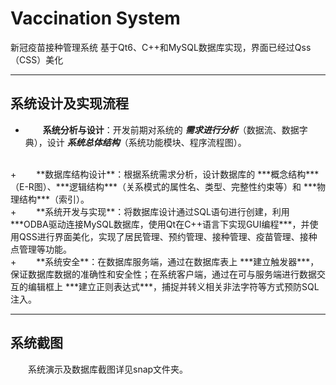 # Vaccination System
新冠疫苗接种管理系统
基于Qt6、C++和MySQL数据库实现，界面已经过Qss（CSS）美化

---

## 系统设计及实现流程

+ &emsp;&emsp;**系统分析与设计**：开发前期对系统的 ***需求进行分析***（数据流、数据字典），设计 ***系统总体结构***（系统功能模块、程序流程图）。
<br/>
+ &emsp;&emsp;**数据库结构设计**：根据系统需求分析，设计数据库的 ***概念结构***（E-R图）、***逻辑结构***（关系模式的属性名、类型、完整性约束等）和 ***物理结构***（索引）。
<br/>
+ &emsp;&emsp;**系统开发与实现**：将数据库设计通过SQL语句进行创建，利用 ***ODBA驱动连接MySQL数据库，使用Qt在C++语言下实现GUI编程***，并使用QSS进行界面美化，实现了居民管理、预约管理、接种管理、疫苗管理、接种点管理等功能。
<br/>
+ &emsp;&emsp;**系统安全**：在数据库服务端，通过在数据库表上 ***建立触发器***，保证数据库数据的准确性和安全性；在系统客户端，通过在可与服务端进行数据交互的编辑框上 ***建立正则表达式***，捕捉并转义相关非法字符等方式预防SQL注入。
  
---

## 系统截图

&emsp;&emsp;系统演示及数据库截图详见snap文件夹。